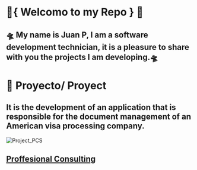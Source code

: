 
#  🤖{ Welcomo to my Repo } 🤖

## 🛸 My name is Juan P, I am a software development technician, it is a pleasure to share with you the projects I am developing.🛸 

📖 Proyecto/ Proyect
===
It is the development of an application that is responsible for the document management of an American visa processing company.
-
![Project_PCS](https://alumni.cornell.edu/wp-content/uploads/2022/12/cool-photo.map_.jpg)
## [Proffesional Consulting ](https://github.com/C3RJp/Proyecto.git)
